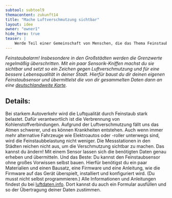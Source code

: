 ```yaml
---
subtool: subtool9
themacontent: zukunft14
title: "Mache Luftverschmutzung sichtbar"
layout: idee
owner: "owner1"
hide_hero: true
teaser: |
    Werde Teil einer Gemeinschaft von Menschen, die das Thema Feinstaub problematisieren und baue deine eigene Messstation.
---
```


*Feinstaubalarm! Insbesondere in den Großstädten werden die Grenzwerte regelmäßig überschritten. Mit ein paar Sensorik-Kniffen machst du sie sichtbar und setzt so ein Zeichen gegen Luftverschmutzung und für eine bessere Lebensqualität in deiner Stadt. Hierfür baust du dir deinen eigenen Feinstaubsensor und übermittelst die von dir gesammelten Daten dann an eine [deutschlandweite Karte](http://deutschland.maps.luftdaten.info/#6/51.165/10.455).*

## Details:
Bei starkem Autoverkehr wird die Luftqualität durch Feinstaub stark belastet. Dafür verantwortlich ist die Verbrennung von Kohlenstoffverbindungen. Aufgrund der Luftverschmutzung fällt uns das Atmen schwerer, und es können Krankheiten entstehen. Auch wenn immer mehr alternative Fahrzeuge wie Elektroautos oder -roller unterwegs sind, wird die Feinstaubbelastung nicht weniger. Die Messstationen in den Städten reichen nicht aus, um die Verschmutzung sichtbar zu machen.
Das kannst du ändern! Mit einem Sensor lassen sich die benötigten Daten genau erheben und übermitteln. Und das Beste: Du kannst den Feinstaubsensor ohne großes Vorwissen selbst bauen. Hierfür benötigst du ein paar Materialien und einen Bausatz, eine Firmware und eine Anleitung, wie die Firmware auf das Gerät überspielt, installiert und konfiguriert wird. (Du musst nicht selbst programmieren.) Alle Informationen und Anleitungen findest du bei [luftdaten.info](https://luftdaten.info/). Dort kannst du auch ein Formular ausfüllen und so der Übertragung deiner Daten zustimmen.